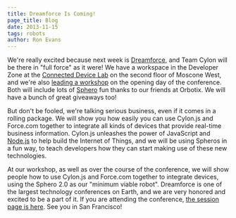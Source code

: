 ```yaml
---
title: Dreamforce Is Coming!
page_title: Blog
date: 2013-11-15
tags: robots
author: Ron Evans
---
```


We're really excited because next week is <a href="http://www.salesforce.com/dreamforce/DF13/" target="blank">Dreamforce</a>, and Team Cylon will be there in "full force" as it were! We have a workspace in the Developer Zone at the <a href="http://blogs.developerforce.com/developer-relations/2013/10/every-internet-of-things-thing-at-dreamforce-2013.html" target="blank">Connected Device Lab</a> on the second floor of Moscone West, and we're also <a href="https://dreamevent.my.salesforce.com/apex/ActivityList#a093000000XfGjrAAF" target="blank">leading a workshop</a> on the opening day of the conference. Both will include lots of <a href="http://gosphero.com/" target="blank">Sphero</a> fun thanks to our friends at Orbotix. We will have a bunch of great giveaways too! 

But don't be fooled, we're talking serious business, even if it comes in a rolling package. We will show you how easily you can use Cylon.js and Force.com together to integrate all kinds of devices that provide real-time business information. Cylon.js unleashes the power of JavaScript and <a href="http://nodejs.org/" target="blank">Node.js</a> to help build the Internet of Things, and we will be using Spheros in a fun way, to teach developers how they can start making use of these new technologies.

At our workshop, as well as over the course of the conference, we will show people how to use Cylon.js and Force.com together to integrate devices, using the Sphero 2.0 as our "minimum viable robot". Dreamforce is one of the largest technology conferences on Earth, and we are very honored and excited to be a part of it. If you are attending the conference, <a href="https://dreamevent.my.salesforce.com/apex/ActivityList#a093000000XfGjrAAF" target="blank">the session page is here</a>. See you in San Francisco!
